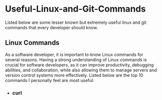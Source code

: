 # Useful-Linux-and-Git-Commands
Listed below are some lesser known but extremely useful linux and git commands that every developer should know.
## Linux Commands
As a software developer, it is important to know Linux commands for several reasons. Having a strong understanding of Linux commands is crucial for software developers, as it can improve productivity, debugging abilities, and collaboration, while also allowing them to manage servers and version control systems more effectively.
Listed below are the top 10 commands I personally feel are most useful:
- ### curl
